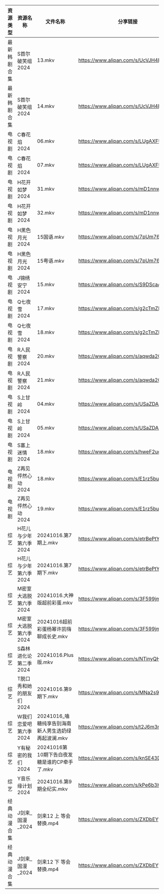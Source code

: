 | 资源类型   | 资源名称           | 文件名称                             | 分享链接                                 | 更新时间                |
| ------ | -------------- | -------------------------------- | ------------------------------------ | ------------------- |
| 最新韩剧合集 | S首尔破笑组2024     | 13.mkv                           | https://www.alipan.com/s/UcVJH4PiXSw | 2024-10-16 16:06:05 |
| 最新韩剧合集 | S首尔破笑组2024     | 14.mkv                           | https://www.alipan.com/s/UcVJH4PiXSw | 2024-10-16 16:06:05 |
| 电视剧    | C春花焰2024       | 06.mkv                           | https://www.alipan.com/s/LUgAXFU2qtc | 2024-10-16 14:05:13 |
| 电视剧    | C春花焰2024       | 07.mkv                           | https://www.alipan.com/s/LUgAXFU2qtc | 2024-10-16 14:05:13 |
| 电视剧    | H花开如梦2024      | 31.mkv                           | https://www.alipan.com/s/mD1nnw28NML | 2024-10-16 20:05:26 |
| 电视剧    | H花开如梦2024      | 32.mkv                           | https://www.alipan.com/s/mD1nnw28NML | 2024-10-16 20:05:26 |
| 电视剧    | H黑色月光2024      | 15国语.mkv                         | https://www.alipan.com/s/7pUm76Qoqso | 2024-10-16 14:05:29 |
| 电视剧    | H黑色月光2024      | 15粤语.mkv                         | https://www.alipan.com/s/7pUm76Qoqso | 2024-10-16 14:05:29 |
| 电视剧    | J锦绣安宁2024      | 15.mkv                           | https://www.alipan.com/s/S9DScaATSGS | 2024-10-16 19:05:33 |
| 电视剧    | Q七夜雪2024       | 17.mkv                           | https://www.alipan.com/s/g2cTmZKN3D1 | 2024-10-16 20:05:50 |
| 电视剧    | Q七夜雪2024       | 18.mkv                           | https://www.alipan.com/s/g2cTmZKN3D1 | 2024-10-16 20:05:50 |
| 电视剧    | R人民警察2024      | 20.mkv                           | https://www.alipan.com/s/aqwda2Q5cW8 | 2024-10-16 20:06:02 |
| 电视剧    | R人民警察2024      | 21.mkv                           | https://www.alipan.com/s/aqwda2Q5cW8 | 2024-10-16 20:06:02 |
| 电视剧    | S上甘岭2024       | 04.mkv                           | https://www.alipan.com/s/USaZDAUHrw4 | 2024-10-16 20:52:04 |
| 电视剧    | S上甘岭2024       | 05.mkv                           | https://www.alipan.com/s/USaZDAUHrw4 | 2024-10-16 20:52:04 |
| 电视剧    | S塞上迷情2024      | 18.mkv                           | https://www.alipan.com/s/hweF2uo2WDH | 2024-10-16 14:05:59 |
| 电视剧    | Z再见怦然心动2024    | 18.mkv                           | https://www.alipan.com/s/E1rz5buHYSs | 2024-10-16 19:06:19 |
| 电视剧    | Z再见怦然心动2024    | 19.mkv                           | https://www.alipan.com/s/E1rz5buHYSs | 2024-10-16 19:06:19 |
| 综艺     | H花儿与少年第六季2024  | 20241016.第7期上.mkv                | https://www.alipan.com/s/etrBePtYsJ7 | 2024-10-16 14:06:41 |
| 综艺     | H花儿与少年第六季2024  | 20241016.第7期下.mkv                | https://www.alipan.com/s/etrBePtYsJ7 | 2024-10-16 14:06:40 |
| 综艺     | M密室大逃脱第六季2024  | 20241016.大神版超前彩蛋.mkv             | https://www.alipan.com/s/3F599jmMJTn | 2024-10-16 19:06:45 |
| 综艺     | M密室大逃脱第六季2024  | 20241016超前彩蛋杨幂许凯嗨聊成长史.mkv        | https://www.alipan.com/s/3F599jmMJTn | 2024-10-16 14:06:51 |
| 综艺     | S森林进化论第二季2024  | 20241016.Plus版.mkv               | https://www.alipan.com/s/NTinyQH8gfp | 2024-10-16 14:07:33 |
| 综艺     | T脱口秀和她的朋友们2024 | 20241016.第9期下.mkv                | https://www.alipan.com/s/MNa2s9FkJzL | 2024-10-16 20:07:33 |
| 综艺     | W我们恋爱吧第六季2024  | 20241016_嗑糖纯享告别海南新人男生选奶绿再起波澜.mkv | https://www.alipan.com/s/t2J6m3nj1EP | 2024-10-16 14:07:45 |
| 综艺     | Y有秘密的我们2024    | 20241016第10期下告白夜发糖是谁的CP牵手了.mkv   | https://www.alipan.com/s/knSE43DBBa6 | 2024-10-16 14:08:05 |
| 综艺     | Y音乐缘计划2024     | 20241016.第9期全纪实.mkv              | https://www.alipan.com/s/kPe6b3HqDbN | 2024-10-16 14:08:08 |
| 经典动漫合集 | J剑来_国漫_2024    | 剑来12 上  等会替换.mp4                 | https://www.alipan.com/s/ZXDbEYyKrjr | 2024-10-16 19:05:30 |
| 经典动漫合集 | J剑来_国漫_2024    | 剑来12 下  等会替换.mp4                 | https://www.alipan.com/s/ZXDbEYyKrjr | 2024-10-16 19:05:30 |
